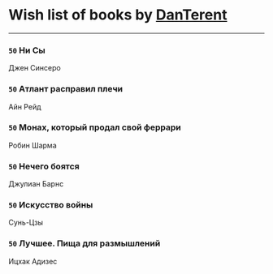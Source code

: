 # Wish list of books by [DanTerent](https://my.mail.ru/bk/danterent/)
---

### `50` Ни Сы
Джен Синсеро

### `50` Атлант расправил плечи
Айн Рейд

### `50` Монах, который продал свой феррари
Робин Шарма

### `50` Нечего боятся
Джулиан Барнс

### `50` Искусство войны
Сунь-Цзы

### `50` Лучшее. Пища для размышлений
Ицхак Адизес

